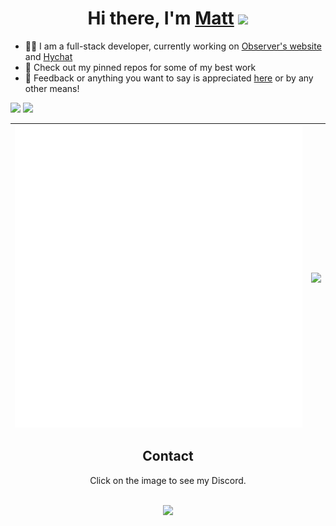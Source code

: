 <div align="center">
   <h1>Hi there, I'm <a href="https://xmdb.dev">Matt</a> <img src="https://media.giphy.com/media/hvRJCLFzcasrR4ia7z/giphy.gif" width="25px"> </h1>
</div>

- 👨‍💻 I am a full-stack developer, currently working on [Observer's website](https://invite.observer) and [Hychat](https://github.com/hychat-mc)
- 📌 Check out my pinned repos for some of my best work
- 💬 Feedback or anything you want to say is appreciated [here](https://github.com/xMdb/xMdb/issues) or by any other means!

<a href="https://github.com/sponsors/xMdb"><img src="https://img.shields.io/github/sponsors/xMdb?color=64DFDF&label=SPONSOR%20ME&style=for-the-badge"></a> <img src="https://komarev.com/ghpvc/?username=xMdb&color=64DFDF">

| <img align="center" src="/github-metrics.svg" alt="xMdb's GitHub Stats" /> | <a href="https://github.com/anuraghazra/github-readme-stats"><img align="center" src="https://github-readme-stats.vercel.app/api/wakatime?username=xMdb&custom_title=Top%20Languages&show_icons=true&title_color=64DFDF&icon_color=64DFDF&text_color=fff&bg_color=151515" /></a> |
| ------------- | ------------- |
<div align="center">

   <h2>Contact</h2>
   <p class="asd">Click on the image to see my Discord.</p><br>
   <a href="https://discord.com/users/253699775377965056"><img src="https://lanyard.cnrad.dev/api/253699775377965056"></a>
</div>

